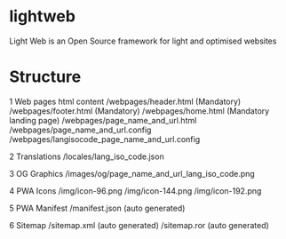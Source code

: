 # lightweb
Light Web is an Open Source framework for light and optimised websites

# Structure
  1 Web pages html content
  /webpages/header.html (Mandatory)
  /webpages/footer.html (Mandatory)
  /webpages/home.html (Mandatory landing page)
  /webpages/page_name_and_url.html
  /webpages/page_name_and_url.config
  /webpages/langisocode_page_name_and_url.config
  
  2 Translations
  /locales/lang_iso_code.json
  
  3 OG Graphics
  /images/og/page_name_and_url_lang_iso_code.png
  
  4 PWA Icons
  /img/icon-96.png
  /img/icon-144.png
  /img/icon-192.png
  
  5 PWA Manifest
  /manifest.json (auto generated)
  
  6 Sitemap
  /sitemap.xml (auto generated)
  /sitemap.ror (auto generated)
  
